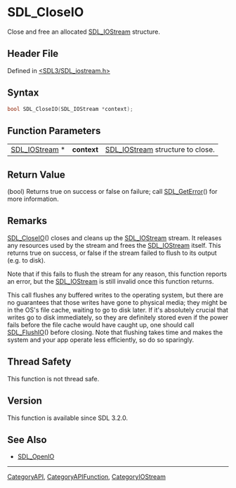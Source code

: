 # SDL_CloseIO

Close and free an allocated [SDL_IOStream](SDL_IOStream) structure.

## Header File

Defined in [<SDL3/SDL_iostream.h>](https://github.com/libsdl-org/SDL/blob/main/include/SDL3/SDL_iostream.h)

## Syntax

```c
bool SDL_CloseIO(SDL_IOStream *context);
```

## Function Parameters

|                                |             |                                                  |
| ------------------------------ | ----------- | ------------------------------------------------ |
| [SDL_IOStream](SDL_IOStream) * | **context** | [SDL_IOStream](SDL_IOStream) structure to close. |

## Return Value

(bool) Returns true on success or false on failure; call
[SDL_GetError](SDL_GetError)() for more information.

## Remarks

[SDL_CloseIO](SDL_CloseIO)() closes and cleans up the
[SDL_IOStream](SDL_IOStream) stream. It releases any resources used by the
stream and frees the [SDL_IOStream](SDL_IOStream) itself. This returns true
on success, or false if the stream failed to flush to its output (e.g. to
disk).

Note that if this fails to flush the stream for any reason, this function
reports an error, but the [SDL_IOStream](SDL_IOStream) is still invalid
once this function returns.

This call flushes any buffered writes to the operating system, but there
are no guarantees that those writes have gone to physical media; they might
be in the OS's file cache, waiting to go to disk later. If it's absolutely
crucial that writes go to disk immediately, so they are definitely stored
even if the power fails before the file cache would have caught up, one
should call [SDL_FlushIO](SDL_FlushIO)() before closing. Note that flushing
takes time and makes the system and your app operate less efficiently, so
do so sparingly.

## Thread Safety

This function is not thread safe.

## Version

This function is available since SDL 3.2.0.

## See Also

- [SDL_OpenIO](SDL_OpenIO)

----
[CategoryAPI](CategoryAPI), [CategoryAPIFunction](CategoryAPIFunction), [CategoryIOStream](CategoryIOStream)

